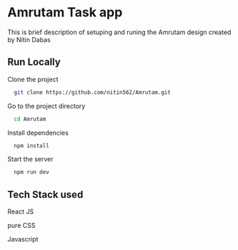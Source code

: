 
# Amrutam Task app 
This is brief description of setuping and runing the Amrutam design created by Nitin Dabas
## Run Locally

Clone the project

```bash
  git clone https://github.com/nitin562/Amrutam.git
```

Go to the project directory

```bash
  cd Amrutam
```

Install dependencies

```bash
  npm install
```

Start the server

```bash
  npm run dev
```

## Tech Stack used
React JS

pure CSS

Javascript
